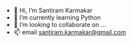 - 👋 Hi, I’m Santiram Karmakar
- 🌱 I’m currently learning Python
- 💞️ I’m looking to collaborate on ...
- 📫 email santiram.karmakar@gmail.com

<!---
santiram124/santiram124 is a ✨ special ✨ repository because its `README.md` (this file) appears on your GitHub profile.
You can click the Preview link to take a look at your changes.
--->
